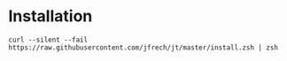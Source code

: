 # Installation

    curl --silent --fail https://raw.githubusercontent.com/jfrech/jt/master/install.zsh | zsh
